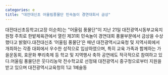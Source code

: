 ```yaml
---
categories: e
title: "대전대신초 어울림풍물단 민속놀이 경연대회서 금상"
---
```

대전대신초등학교(교장 이순희)는 "어울림 풍물단"이 지난 21일 대전광역시동부교육지원청 주최로 한밭체육관에서 열린 제31회 민속놀이 경연대회 풍물부문에서 금상을 수상했다고 밝혔다.대전대신초 ‘어울림 풍물단’은 매년 대전광역시교육청 및 지역사회에서 개최하는 각종 대회에서 우수한 성적으로 입상하였으며, 특히 교육 가족과 함께하는 가을운동회, 효문화 뿌리축제 등 학교 및 지역행사 축하 공연에도 적극적으로 참여하고 있다.어울림 풍물단은 웃다리농악 전수학교로 선정돼 대전광역시 중구청으로부터 지원을 받고 있으며 대전광역시교육청의 1교 1예술동